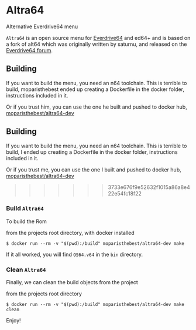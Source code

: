 # Altra64

Alternative Everdrive64 menu

`Altra64` is an open source menu for [Everdrive64](http://krikzz.com/) and ed64+ and is based on a fork of alt64 which was
originally written by saturnu, and released on the
[Everdrive64 forum](http://krikzz.com/forum/index.php?topic=816.0).

## Building

If you want to build the menu, you need an n64 toolchain. This is terrible to build, moparisthebest ended up creating a Dockerfile in the docker folder, instructions included in it.

Or if you trust him, you can use the one he built and pushed to docker hub, [moparisthebest/altra64-dev](https://hub.docker.com/r/moparisthebest/altra64-dev)

## Building

If you want to build the menu, you need an n64 toolchain. This is terrible to build, I ended up creating a Dockerfile in the docker folder, instructions included in it.

Or if you trust me, you can use the one I built and pushed to docker hub, [moparisthebest/altra64-dev](https://hub.docker.com/r/moparisthebest/altra64-dev)
>>>>>>> 3733e676f9e52632f1015a86a8e422e54fc18f22


### Build `Altra64`

To build the Rom

from the projects root directory, with docker installed
```
$ docker run --rm -v "$(pwd):/build" moparisthebest/altra64-dev make
```
If it all worked, you will find `OS64.v64` in the `bin` directory.


### Clean `Altra64`

Finally, we can clean the build objects from the project

from the projects root directory
```
$ docker run --rm -v "$(pwd):/build" moparisthebest/altra64-dev make clean
```

Enjoy!
